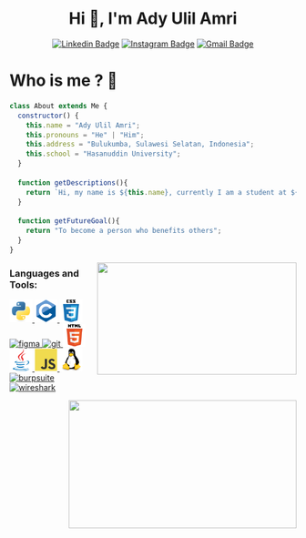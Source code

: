 <h1 align="center">Hi 👋, I'm Ady Ulil Amri</h1>
<div align="center">

[![Linkedin Badge](https://img.shields.io/badge/LinkedIn-0077B5?style=for-the-badge&logo=linkedin&logoColor=white)](https://www.linkedin.com/in/adyulilamri/)
[![Instagram Badge](https://img.shields.io/badge/Instagram-E4405F?style=for-the-badge&logo=instagram&logoColor=white)](https://www.instagram.com/adyulila/)
[![Gmail Badge](https://img.shields.io/badge/EMAIL-FE7A16?style=for-the-badge&logo=gmail&logoColor=white)](mailto:adyulilamri2@gmail.com)

</div>

# Who is me ? 🤨

```javascript
class About extends Me {
  constructor() {
    this.name = "Ady Ulil Amri";
    this.pronouns = "He" | "Him";
    this.address = "Bulukumba, Sulawesi Selatan, Indonesia";
    this.school = "Hasanuddin University";
  }

  function getDescriptions(){
    return `Hi, my name is ${this.name}, currently I am a student at ${this.school}. I really enjoy when writing code and playing CTF, because it's like playing a game`;
  }

  function getFutureGoal(){
    return "To become a person who benefits others";
  }
}
```
<img align="right" width=350px height=197px src="https://4.bp.blogspot.com/-G62v5yEBEFw/Wkh2kTr1t0I/AAAAAAAAChw/hIhhuFghCPcQ5rQ0sV_9CWWJ8dQT5sLUACLcBGAs/s400/TypingonComputer.gif" style="max-width: 100%;">

<h3 align="left">Languages and Tools:</h3>
<p align="left"> 
  <a href="https://www.python.org" target="_blank" rel="noreferrer"> <img src="https://raw.githubusercontent.com/devicons/devicon/master/icons/python/python-original.svg" alt="python" width="40" height="40"/> </a> 
  <a href="https://www.cprogramming.com/" target="_blank" rel="noreferrer"> <img src="https://raw.githubusercontent.com/devicons/devicon/master/icons/c/c-original.svg" alt="c" width="40" height="40"/> </a> 
  <a href="https://www.w3schools.com/css/" target="_blank" rel="noreferrer"> <img src="https://raw.githubusercontent.com/devicons/devicon/master/icons/css3/css3-original-wordmark.svg" alt="css3" width="40" height="40"/> </a> 
  <a href="https://www.figma.com/" target="_blank" rel="noreferrer"> <img src="https://www.vectorlogo.zone/logos/figma/figma-icon.svg" alt="figma" width="40" height="40"/> </a> 
  <a href="https://git-scm.com/" target="_blank" rel="noreferrer"> 
    <img src="https://www.vectorlogo.zone/logos/git-scm/git-scm-icon.svg" alt="git" width="40" height="40"/> </a> 
  <a href="https://www.w3.org/html/" target="_blank" rel="noreferrer"> <img src="https://raw.githubusercontent.com/devicons/devicon/master/icons/html5/html5-original-wordmark.svg" alt="html5" width="40" height="40"/> </a> 
  <a href="https://www.java.com" target="_blank" rel="noreferrer"> 
      <img src="https://raw.githubusercontent.com/devicons/devicon/master/icons/java/java-original.svg" alt="java" width="40" height="40"/> </a> 
  <a href="https://developer.mozilla.org/en-US/docs/Web/JavaScript" target="_blank" rel="noreferrer"> <img src="https://raw.githubusercontent.com/devicons/devicon/master/icons/javascript/javascript-original.svg" alt="javascript" width="40" height="40"/> </a> 
  <a href="https://www.linux.org/" target="_blank" rel="noreferrer"> <img src="https://raw.githubusercontent.com/devicons/devicon/master/icons/linux/linux-original.svg" alt="linux" width="40" height="40"/> </a> 
  <a href="https://portswigger.net/burp"> <img src="https://portswigger.net/content/images/logos/favicon.ico" alt="burpsuite" width="40" height="40"/> </a>
  <a href="https://www.wireshark.org"> <img src="https://www.wireshark.org/assets/icons/favicon.ico" alt="wireshark" width="40" height="40"/> </a>
</p>

<img align="right" width=400px height=225px src="https://github-readme-streak-stats.herokuapp.com/?user=pgglsjulil#version3"/>
